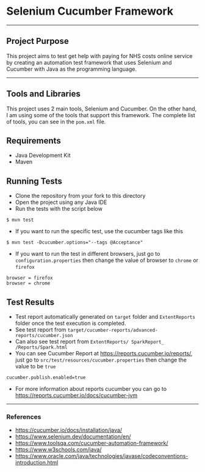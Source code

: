 # Selenium Cucumber Framework

---

## Project Purpose
This project aims to test get help with paying for NHS costs online service by creating an automation test framework that uses Selenium and Cucumber with Java as the programming language.

---

## Tools and Libraries
This project uses 2 main tools, Selenium and Cucumber.
On the other hand, I am using some of the tools that support this framework.
The complete list of tools, you can see in the `pom.xml` file.

## Requirements
* Java Development Kit
* Maven

## Running Tests
* Clone the repository from your fork to this directory
* Open the project using any Java IDE
* Run the tests with the script below
```shell
$ mvn test
```
* If you want to run the specific test, use the cucumber tags like this
```shell
$ mvn test -Dcucumber.options="--tags @Acceptance"
```
* If you want to run the test in different browsers, just go to `configuration.properties` then change the value of browser to `chrome` or `firefox`
```properties
browser = firefox
browser = chrome
```

## Test Results
* Test report automatically generated on `target` folder and `ExtentReports` folder once the test execution is completed.
* See test report from `target/cucumber-reports/advanced-reports/cucumber.json`
* Can also see test report from ` ExtentReports/ SparkReport_ /Reports/Spark.html `
* You can see Cucumber Report at https://reports.cucumber.io/reports/, just go to `src/test/resources/cucumber.properties` then change the value to be `true`
```properties
cucumber.publish.enabled=true
```
* For more information about reports cucumber you can go to https://reports.cucumber.io/docs/cucumber-jvm

---

### References
* https://cucumber.io/docs/installation/java/
* https://www.selenium.dev/documentation/en/
* https://www.toolsqa.com/cucumber-automation-framework/
* https://www.w3schools.com/java/
* https://www.oracle.com/java/technologies/javase/codeconventions-introduction.html
